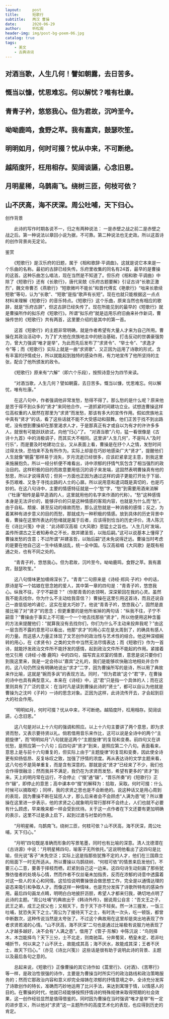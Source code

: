 ```yaml
---
layout:     post
title:      短歌行
subtitle:   两汉 曹操
date:       2020-06-29
author:     听松阁
header-img: img/post-bg-poem-06.jpg
catalog: true
tags:
    - 美文
    - 古典诗词
---
```


## 对酒当歌，人生几何！譬如朝露，去日苦多。

## 慨当以慷，忧思难忘。何以解忧？唯有杜康。

## 青青子衿，悠悠我心。但为君故，沉吟至今。

## 呦呦鹿鸣，食野之苹。我有嘉宾，鼓瑟吹笙。

## 明明如月，何时可掇？忧从中来，不可断绝。

## 越陌度阡，枉用相存。契阔谈讌，心念旧恩。

## 月明星稀，乌鹊南飞。绕树三匝，何枝可依？

## 山不厌高，海不厌深。周公吐哺，天下归心。





创作背景



　　此诗的写作时期各说不一，归之有两种说法： 一是赤壁之战之前二是赤壁之战之后。第一种说法以章回小说为据，不可靠。第二种说法也无史政。所以这首诗的创作背景尚无定论。





鉴赏



　　《短歌行》是汉乐府的旧题，属于《相和歌辞·平调曲》。这就是说它本来是一个乐曲的名称。最初的古辞已经失传。乐府里收集的同名有24首，最早的是曹操的这首。这种乐曲怎么唱法，现在当然是不知道了。但乐府《相和歌·平调曲》中除了《短歌行》还有《长歌行》，唐代吴兢《乐府古题要解》引证古诗“长歌正激烈”，魏文帝曹丕《燕歌行》“短歌微吟不能长”和晋代傅玄《艳歌行》“咄来长歌续短歌”等句，认为“长歌”、“短歌”是指“歌声有长短”。现在也就只能根据这一点点材料来理解《短歌行》的音乐特点。《短歌行》这个乐曲，原来当然也有相应的歌辞，就是“乐府古辞”，但这古辞已经失传了。现在所能见到的最早的《短歌行》就是曹操所作的拟乐府《短歌行》。所谓“拟乐府”就是运用乐府旧曲来补作新词，曹操传世的《短歌行》共有两首，这里要介绍的是其中的第一首。



　　这首《短歌行》的主题非常明确，就是作者希望有大量人才来为自己所用。曹操在其政治活动中，为了扩大他在庶族地主中的统治基础，打击反动的世袭豪强势力，曾大力强调“唯才是举”，为此而先后发布了“求贤令”、“举士令”、“求逸才令”等；而《短歌行》实际上就是一曲“求贤歌”、又正因为运用了诗歌的形式，含有丰富的抒情成分，所以就能起到独特的感染作用，有力地宣传了他所坚持的主张，配合了他所颁发的政令。



　　《短歌行》原来有“六解”（即六个乐段），按照诗意分为四节来读。



　　“对酒当歌，人生几何？譬如朝露，去日苦多。慨当以慷，忧思难忘。何以解忧，唯有杜康。”



　　在这八句中，作者强调他非常发愁，愁得不得了。那么愁的是什么呢？原来他是苦于得不到众多的“贤才”来同他合作，一道抓紧时间建功立业。试想连曹操这样位高权重的人居然在那里为“求贤”而发愁，那该有多大的宣传作用。假如庶族地主中真有“贤才”的话，看了这些话就不能不大受感动和鼓舞。他们正苦于找不到出路呢，没有想到曹操却在那里渴求人才，于是那真正有才或自以为有才的许许多多人，就很有可能跃跃欲试，向他“归心”了。 “对酒当歌”八句，猛一看很像是《古诗十九首》中的消极调子，而其实大不相同。这里讲“人生几何”，不是叫人“及时行乐”，而是要及时地建功立业。又从表面上看，曹操是在抒个人之情，发愁时间过得太快，恐怕来不及有所作为。实际上却是在巧妙地感染广大“贤才”，提醒他们人生就像“朝露”那样易于消失，岁月流逝已经很多，应该赶紧拿定主意，到我这里来施展抱负。所以一经分析便不难看出，诗中浓郁的抒情气氛包含了相当强烈的政治目的。这样积极的目的而故意要用低沉的调子来发端，这固然表明曹操真有他的愁思，所以才说得真切；但另一方面也正因为通过这样的调子更能打开处于下层、多历艰难、又急于寻找出路的人士的心扉。所以说用意和遣词既是真切的，也是巧妙的。在这八句诗中，主要的情感特征就是一个“愁”字，“愁”到需要用酒来消解（“杜康”相传是最早造酒的人，这里就用他的名字来作酒的代称）。“愁”这种感情本身是无法评价的，能够评价的只是这种情感的客观内容，也就是为什么而“愁”。由于自私、颓废、甚至反动的缘故而愁，那么这愁就是一种消极的感情；反之，为着某种有进步意义的目的而愁，那就成为一种积极的情感。放到具体的历史背景中看，曹操在这里所表达的愁绪就是属于后者，应该得到恰当的历史评价。清人陈沆在《诗比兴笺》中说：“此诗即汉高祖《大风歌》思猛士之旨也。‘人生几何’发端，盖传所谓古之王者知寿命之不长，故并建圣哲，以贻后嗣。”这可以说基本上懂得了曹操发愁的含意；不过所谓“并建圣哲，以贻后嗣”还未免说得迂远。曹操当时考虑的是要在他自己这一生中结束战乱，统一全中国。与汉高祖唱《大风歌》是既有相通之处，也有不同之处的。



　　“青青子衿，悠悠我心。但为君故，沉吟至今。呦呦鹿鸣，食野之苹。我有嘉宾，鼓瑟吹笙。”



　　这八句情味更加缠绵深长了。“青青”二句原来是《诗经·郑风·子衿》中的话，原诗是写一个姑娘在思念她的爱人，其中第一章的四句是：“青青子衿，悠悠我心。纵我不往，子宁不嗣音？”（你那青青的衣领啊，深深萦回在我的心灵。虽然我不能去找你，你为什么不主动给我音信？）曹操在这里引用这首诗，而且还说自己一直低低地吟诵它，这实在是太巧妙了。他说“青青子衿，悠悠我心”，固然是直接比喻了对“贤才”的思念；但更重要的是他所省掉的两句话：“纵我不往，子宁不嗣音？”曹操由于事实上不可能一个一个地去找那些“贤才”，所以他便用这种含蓄的方法来提醒他们：“就算我没有去找你们，你们为什么不主动来投奔我呢？”由这一层含而不露的意思可以看出，他那“求才”的用心实在是太周到了，的确具有感人的力量。而这感人力量正体现了文艺创作的政治性与艺术性的结合。他这种深细婉转的用心，在《求贤令》之类的文件中当然无法尽情表达；而《短歌行》作为一首诗，就能抒发政治文件所不能抒发的感情，起到政治文件所不能起的作用。紧接着他又引用《诗经·小雅·鹿鸣》中的四句，描写宾主欢宴的情景，意思是说只要你们到我这里来，我是一定会待以“嘉宾”之礼的，我们是能够欢快融洽地相处并合作的。这八句仍然没有明确地说出“求才”二字，因为曹操所写的是诗，所以用了典故来作比喻，这就是“婉而多讽”的表现方法。同时，“但为君故”这个“君”字，在曹操的诗中也具有典型意义。本来在《诗经》中，这“君”只是指一个具体的人；而在这里则具有了广泛的意义：在当时凡是读到曹操此诗的“贤士”，都可以自认为他就是曹操为之沈吟《子衿》一诗的思念对象。正因为这样，此诗流传开去，才会起到巨大的社会作用。



　　“明明如月，何时可掇？忧从中来，不可断绝。越陌度阡，枉用相存。契阔谈讌，心念旧恩。”



　　这八句是对以上十六句的强调和照应。以上十六句主要讲了两个意思，即为求贤而愁，又表示要待贤以礼。倘若借用音乐来作比，这可以说是全诗中的两个“主题旋律”，而“明明如月”八句就是这两个“主题旋律”的复现和变奏。前四句又在讲忧愁，是照应第一个八句；后四句讲“贤才”到来，是照应第二个八句。表面看来，意思上是与前十六句重复的，但实际上由于“主题旋律”的复现和变奏，因此使全诗更有抑扬低昂、反复咏叹之致，加强了抒情的浓度。再从表达诗的文学主题来看，这八句也不是简单重复，而是含有深意的。那就是说“贤才”已经来了不少，我们也合作得很融洽；然而我并不满足，我仍在为求贤而发愁，希望有更多的“贤才”到来。天上的明月常在运行，不会停止（“掇”通“辍”，“晋乐所奏”的《短歌行》正作“辍”，即停止的意思；高中课本中“掇”的解释为：拾取，采取。何时可掇：什么时候可以摘取呢）；同样，我的求贤之思也是不会断绝的。说这种话又是用心周到的表现，因为曹操不断在延揽人才，那么后来者会不会顾虑“人满为患”呢？所以曹操在这里进一步表示，他的求贤之心就象明月常行那样不会终止，人们也就不必要有什么顾虑，早来晚来都一样会受到优待。关于这一点作者在下文还要有更加明确的表示，这里不过是承上启下，起到过渡与衬垫的作用。



　　“月明星稀，乌鹊南飞，绕树三匝，何枝可依？山不厌高，海不厌深，周公吐哺，天下归心。”



　　“月明”四句既是准确而形象的写景笔墨，同时也有比喻的深意。清人沈德潜在《古诗源》中说：“月明星稀四句，喻客子无所依托。”这说明他看出了这四句是比喻，但光说“客子”未免空泛；实际上这是指那些犹豫不定的人才，他们在三国鼎立的局面下一时无所适从。所以曹操以乌鹊绕树、“何枝可依”的情景来启发他们，不要三心二意，要善于择枝而栖，赶紧到自己这一边来。这四句诗生动刻画了那些犹豫彷徨者的处境与心情，然而作者不仅丝毫未加指责，反而在浓郁的诗意中透露着对这一些人的关心和同情。这恰恰说明曹操很会做思想工作，完全是以通情达理的姿态来吸引和争取人才。而像这样一种情味，也是充分发挥了诗歌所特有的感染作用。最后四句画龙点睛，明明白白地披肝沥胆，希望人才都来归我，确切地点明了此诗的主题。“周公吐哺”的典故出于《韩诗外传》，据说周公自言：“吾文王之子，武王之弟，成王之叔父也；又相天下，吾于天下亦不轻矣。然一沐三握发，一饭三吐哺，犹恐失天下之士。”周公为了接待天下之士，有时洗一次头，吃一顿饭，都曾中断数次，这种传说当然是太夸张了。不过这个典故用在这里却是突出地表现了作者求贤若渴的心情。“山不厌高，海不厌深”二句也是通过比喻极有说服力地表现了人才越多越好，决不会有“人满之患”。借用了《管子·形解》中陈沆说：“鸟则择木，木岂能择鸟？天下三分，士不北走，则南驰耳。分奔蜀吴，栖皇未定，若非吐哺折节，何以来之？山不厌土，故能成其高；海不厌水，故能成其深；王者不厌士，故天下归心。”（亦见《诗比兴笺》）这些话是很有助于说明此诗的背景、主题以及最后各句之意的。



　　总起来说，《短歌行》正像曹操的其它诗作如《蒿里行》、《对酒》、《苦寒行》等一样，是政治性很强的诗作，主要是为曹操当时所实行的政治路线和政治策略服务的；然而它那政治内容和意义却完全熔铸在浓郁的抒情意境之中，全诗充分发挥了诗歌创作的特长，准确而巧妙地运用了比兴手法，来达到寓理于情，以情感人的目的。在曹操的时代，他就已经能够按照抒情诗的特殊规律来取得预期的社会效果，这一创作经验显然是值得借鉴的。同时因为曹操在当时强调“唯才是举”有一定的进步意义，所以他对“求贤”这一主题所作的高度艺术化的表现，也应得到历史的肯定。
